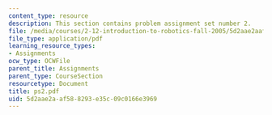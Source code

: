 ```yaml
---
content_type: resource
description: This section contains problem assignment set number 2.
file: /media/courses/2-12-introduction-to-robotics-fall-2005/5d2aae2aaf588293e35c09c0166e3969_ps2.pdf
file_type: application/pdf
learning_resource_types:
- Assignments
ocw_type: OCWFile
parent_title: Assignments
parent_type: CourseSection
resourcetype: Document
title: ps2.pdf
uid: 5d2aae2a-af58-8293-e35c-09c0166e3969
---
```


